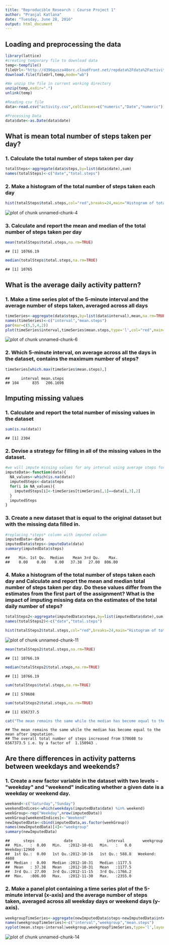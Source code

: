 ```yaml
---
title: "Reproducible Research : Course Project 1"
author: "Pranjal Katlana"
date: "Tuesday, June 28, 2016"
output: html_document
---
```



## Loading and preprocessing the data


```r
library(lattice)
#creating temporary file to download data
temp<-tempfile()
fileUrl<-"http://d396qusza40orc.cloudfront.net/repdata%2Fdata%2Factivity.zip"
download.file(fileUrl,temp,mode="wb")

#We unzip the file in current working directory
unzip(temp,exdir=".")
unlink(temp)

#Reading csv file
data<-read.csv("activity.csv",colClasses=c("numeric","Date","numeric"))

#Processing Data
data$date<-as.Date(data$date)
```
  
## What is mean total number of steps taken per day?
  
### 1. Calculate the total number of steps taken per day
  

```r
totalSteps<-aggregate(data$steps,by=list(data$date),sum)
names(totalSteps)<-c("date","total.steps")
```
  
### 2. Make a histogram of the total number of steps taken each day
  

```r
hist(totalSteps$total.steps,col="red",breaks=24,main="Histogram of total number of steps taken each day",xlab="Steps",ylab="Frequency")
```

![plot of chunk unnamed-chunk-4](figure/unnamed-chunk-4-1.png)
  
### 3. Calculate and report the mean and median of the total number of steps taken per day
  

```r
mean(totalSteps$total.steps,na.rm=TRUE)
```

```
## [1] 10766.19
```

```r
median(totalSteps$total.steps,na.rm=TRUE)
```

```
## [1] 10765
```

## What is the average daily activity pattern?
### 1. Make a time series plot of the 5-minute interval and the average number of steps taken, averaged across all days

```r
timeSeries<-aggregate(data$steps,by=list(data$interval),mean,na.rm=TRUE)
names(timeSeries)<-c("interval","mean.steps")
par(mar=c(5,5,4,2))
plot(timeSeries$interval,timeSeries$mean.steps,type='l',col="red",main="Average number of steps per Interval",xlab="Minute of the day",ylab="Average steps taken\n[Averaged over 61 days]")
```

![plot of chunk unnamed-chunk-6](figure/unnamed-chunk-6-1.png)

### 2. Which 5-minute interval, on average across all the days in the dataset, contains the maximum number of steps?

```r
timeSeries[which.max(timeSeries$mean.steps),]
```

```
##     interval mean.steps
## 104      835   206.1698
```

## Imputing missing values
### 1. Calculate and report the total number of missing values in the dataset

```r
sum(is.na(data))
```

```
## [1] 2304
```

### 2. Devise a strategy for filling in all of the missing values in the dataset.

```r
#we will impute missing values for any interval using average steps for that 5-minute interval [stored in *timeSeries*]
imputeData<-function(data){
  NA_values<-which(is.na(data))
  imputedSteps<-data$steps
  for(i in NA_values){
    imputedSteps[i]<-timeSeries[timeSeries[,1]==data[i,3],2]
  }
  imputedSteps
}
```
### 3. Create a new dataset that is equal to the original dataset but with the missing data filled in.

```r
#replacing *steps* column with imputed column
imputedData<-data
imputedData$steps<-imputeData(data)
summary(imputedData$steps)
```

```
##    Min. 1st Qu.  Median    Mean 3rd Qu.    Max. 
##    0.00    0.00    0.00   37.38   27.00  806.00
```

### 4. Make a histogram of the total number of steps taken each day and Calculate and report the mean and median total number of steps taken per day. Do these values differ from the estimates from the first part of the assignment? What is the impact of imputing missing data on the estimates of the total daily number of steps?

```r
totalSteps2<-aggregate(imputedData$steps,by=list(imputedData$date),sum)
names(totalSteps2)<-c("date","total.steps")

hist(totalSteps2$total.steps,col="red",breaks=24,main="Histogram of total number of steps taken each day",xlab="Steps",ylab="Frequency")
```

![plot of chunk unnamed-chunk-11](figure/unnamed-chunk-11-1.png)

```r
mean(totalSteps2$total.steps,na.rm=TRUE)
```

```
## [1] 10766.19
```

```r
median(totalSteps2$total.steps,na.rm=TRUE)
```

```
## [1] 10766.19
```

```r
sum(totalSteps$total.steps,na.rm=TRUE)
```

```
## [1] 570608
```

```r
sum(totalSteps2$total.steps,na.rm=TRUE)
```

```
## [1] 656737.5
```

```r
cat("The mean remains the same while the median has become equal to the mean after imputation.\nThe overall total number of steps increased from 570608 to 6567373.5 i.e. by a factor of ",656737.5/570608,".")
```

```
## The mean remains the same while the median has become equal to the mean after imputation.
## The overall total number of steps increased from 570608 to 6567373.5 i.e. by a factor of  1.150943 .
```

## Are there differences in activity patterns between weekdays and weekends?
### 1. Create a new factor variable in the dataset with two levels - "weekday" and "weekend" indicating whether a given date is a weekday or weekend day.

```r
weekend<-c("Saturday","Sunday")
weekendIndices<-which(weekdays(imputedData$date) %in% weekend)
weekGroup<-rep("Weekday",nrow(imputedData))
weekGroup[weekendIndices]<-"Weekend"
newImputedData<-cbind(imputedData,as.factor(weekGroup))
names(newImputedData)[4]<-"weekgroup"
summary(newImputedData)
```

```
##      steps             date               interval        weekgroup    
##  Min.   :  0.00   Min.   :2012-10-01   Min.   :   0.0   Weekday:12960  
##  1st Qu.:  0.00   1st Qu.:2012-10-16   1st Qu.: 588.8   Weekend: 4608  
##  Median :  0.00   Median :2012-10-31   Median :1177.5                  
##  Mean   : 37.38   Mean   :2012-10-31   Mean   :1177.5                  
##  3rd Qu.: 27.00   3rd Qu.:2012-11-15   3rd Qu.:1766.2                  
##  Max.   :806.00   Max.   :2012-11-30   Max.   :2355.0
```
### 2. Make a panel plot containing a time series plot of the 5-minute interval (x-axis) and the average number of steps taken, averaged across all weekday days or weekend days (y-axis).

```r
weekgroupTimeSeries<-aggregate(newImputedData$steps~newImputedData$interval+newImputedData$weekgroup,newImputedData,mean)
names(weekgroupTimeSeries)<-c("interval","weekgroup","mean.steps")
xyplot(mean.steps~interval|weekgroup,weekgroupTimeSeries,type='l',layout=c(1,2),ylab="Steps\n[Averaged across 61 days]",xlab="Interval")
```

![plot of chunk unnamed-chunk-14](figure/unnamed-chunk-14-1.png)
